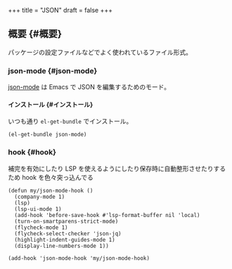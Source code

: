 +++
title = "JSON"
draft = false
+++

## 概要 {#概要}

パッケージの設定ファイルなどでよく使われているファイル形式。


### json-mode {#json-mode}

[json-mode](https://github.com/json-emacs/json-mode) は Emacs で JSON を編集するためのモード。


#### インストール {#インストール}

いつも通り `el-get-bundle` でインストール。

```emacs-lisp
(el-get-bundle json-mode)
```


### hook {#hook}

補完を有効にしたり LSP を使えるようにしたり保存時に自動整形させたりするため
hook を色々突っ込んでる

```emacs-lisp
(defun my/json-mode-hook ()
  (company-mode 1)
  (lsp)
  (lsp-ui-mode 1)
  (add-hook 'before-save-hook #'lsp-format-buffer nil 'local)
  (turn-on-smartparens-strict-mode)
  (flycheck-mode 1)
  (flycheck-select-checker 'json-jq)
  (highlight-indent-guides-mode 1)
  (display-line-numbers-mode 1))

(add-hook 'json-mode-hook 'my/json-mode-hook)
```
